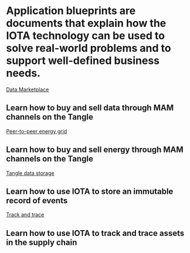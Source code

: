 # Application blueprints are documents that explain how the IOTA technology can be used to solve real-world problems and to support well-defined business needs.

[Data Marketplace](/0.1/data-marketplace/overview.md)
## Learn how to buy and sell data through MAM channels on the Tangle

[Peer-to-peer energy grid](/0.1/p2p-energy/overview.md)
## Learn how to buy and sell energy through MAM channels on the Tangle

[Tangle data storage](/0.1/tangle-data-storage/overview.md)
## Learn how to use IOTA to store an immutable record of events

[Track and trace](/0.1/track-and-trace/overview.md)
## Learn how to use IOTA to track and trace assets in the supply chain





